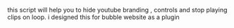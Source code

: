 this script will help you to hide youtube branding , controls and stop playing clips on loop. i designed this for bubble website as a plugin 
